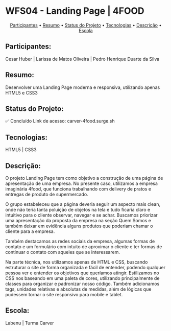 # WFS04 - Landing Page | 4FOOD
<p align="center">
 <a href="#participantes">Participantes</a> •
 <a href="#resumo">Resumo</a> • 
 <a href="#status-do-projeto">Status do Projeto</a> • 
 <a href="#tecnologias">Tecnologias</a> • 
 <a href="#descrição">Descrição</a> • 
 <a href="#escola">Escola</a>
</p>

## Participantes: 
Cesar Huber | Larissa de Matos Oliveira | Pedro Henrique Duarte da Silva
<br>

## Resumo: 
Desenvolver uma Landing Page moderna e responsiva, utilizando apenas HTML5 e CSS3
<br>

## Status do Projeto: 
✅ Concluído
Link de acesso: carver-4food.surge.sh
<br>

## Tecnologias:
HTML5 | CSS3

## Descrição:

O projeto Landing Page tem como objetivo a construção de uma página de apresentação de uma empresa. No presente caso, utilizamos a empresa imaginária 4food, que funciona trabalhando com delivery de pratos e entregas de produto de supermercado.

O grupo estabeleceu que a página deveria seguir um aspecto mais clean, onde não teria tanta poluição de objetos na tela e tudo ficaria claro e intuitivo para o cliente observar, navegar e se achar. Buscamos priorizar uma apresentação da proposta da empresa na seção Quem Somos e também deixar em evidência alguns produtos que poderiam chamar o cliente para a empresa.

Também destacamos as redes sociais da empresa, algumas formas de contato e um formulário com intuito de aproximar o cliente e ter formas de continuar o contato com aqueles que se interessarem.

Na parte técnica, nos utilizamos apenas de HTML e CSS, buscando estruturar o site de forma organizada e fácil de entender, podendo qualquer pessoa ver e entender os objetivos que queríamos atingir. Estilizamos no CSS nos baseando em uma paleta de cores, utilizando principalmente de classes para organizar e padronizar nosso código. Também adicionamos tags, unidades relativas e absolutas de medidas, além de lógicas que pudessem tornar o site responsivo para mobile e tablet.

## Escola:
Labenu | Turma Carver